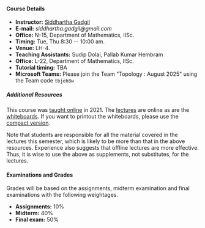 #### Course Details
  
* __Instructor:__ [Siddhartha Gadgil](https://math.iisc.ac.in/~gadgil)
* __E-mail:__ _siddhartha.gadgil@gmail.com_
* __Office:__ N-15, Department of Mathematics, IISc.
* __Timing:__ Tue, Thu 8:30 -- 10:00 am.
* __Venue:__ LH-4.
* __Teaching Assistants:__ Sudip Dolai, Pallab Kumar Hembram
* __Office:__ L-22, Department of Mathematics, IISc.
* __Tutorial timing:__ TBA
* __Microsoft Teams:__ Please join the Team "Topology : August 2025" using the Team code `tbjeh8w`

##### Additional Resources

This course was [taught online](https://math.iisc.ac.in/~gadgil/topology-2021/index.html) in 2021. The [lectures](https://math.iisc.ac.in/~gadgil/topology-2021/all-lectures/) are online as are the [whiteboards](https://math.iisc.ac.in/~gadgil/topology-2021/Whiteboard.pdf). If you want to printout the whiteboards, please use the [compact version](notes.pdf).

Note that students are responsible for all the material covered in the lectures this semester, which is likely to be more than that in the above resources. Experience also suggests that offline lectures are more effective. Thus, it is wise to use the above as supplements, not substitutes, for the lectures.

#### Examinations and Grades

Grades will be based on the  assignments, midterm examination and final examinations with the following weightages.

* __Assignments:__ 10%
* __Midterm:__ 40%
* __Final exam:__ 50%

